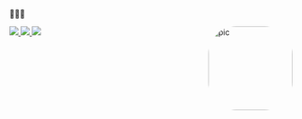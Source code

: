 🍦🍫🍭
</div>
  <img align = "right" alt = "pic" height = "150" style = "border-radius: 50px;" src = "https://media.giphy.com/media/jx6QUPGpCUXgsMUyMU/giphy.gif">
</div>

<div> 
  <a href="https://www.instagram.com/jay_hallucigenia/" target="_blank"> <img src = "https://img.shields.io/badge/Instagram-E4405F?style=for-the-badge&logo=instagram&logoColor=white"target =" _ blank "> </a>
  <a href = "https://twitter.com/JayHallucigenia?t=bmxRqJvP-HirvXT4CXY-hg&s=09"> <img src = "https://img.shields.io/badge/Twitter-1DA1F2?style=for-the-badge&logo=twitter&logoColor=white" target = "_ blank"> </a>
  <a href = "https://www.reddit.com/user/hallucigenia_Jay?utm_medium=android_app&utm_source=share"> <img src = "https://img.shields.io/badge/Reddit-FF4500?style=for-the-badge&logo=reddit&logoColor=white" target = "_ blank"> </a>
</div>

